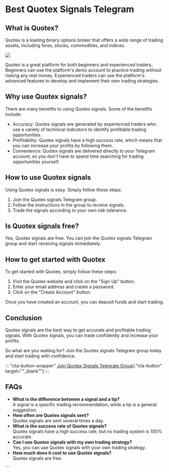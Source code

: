 # Best Quotex Signals Telegram

## What is Quotex?

Quotex is a leading binary options broker that offers a wide range of
trading assets, including forex, stocks, commodities, and indices.

[![](https://static.quotex.io/files/8_en/300_250.jpg)](https://traff.sbs/brokerqxsignupf)

Quotex is a great platform for both beginners and experienced traders.
Beginners can use the platform\'s demo account to practice trading
without risking any real money. Experienced traders can use the
platform\'s advanced features to develop and implement their own trading
strategies.

## Why use Quotex signals?

There are many benefits to using Quotex signals. Some of the benefits
include:

-   Accuracy: Quotex signals are generated by experienced traders who
    use a variety of technical indicators to identify profitable trading
    opportunities.
-   Profitability: Quotex signals have a high success rate, which means
    that you can increase your profits by following them.
-   Convenience: Quotex signals are delivered directly to your Telegram
    account, so you don\'t have to spend time searching for trading
    opportunities yourself.

## How to use Quotex signals

Using Quotex signals is easy. Simply follow these steps:

1.  Join the Quotex signals Telegram group.
2.  Follow the instructions in the group to receive signals.
3.  Trade the signals according to your own risk tolerance.

## Is Quotex signals free?

Yes, Quotex signals are free. You can join the Quotex signals Telegram
group and start receiving signals immediately.

## How to get started with Quotex

To get started with Quotex, simply follow these steps:

1.  Visit the Quotex website and click on the "Sign Up" button.
2.  Enter your email address and create a password.
3.  Click on the "Create Account" button.

Once you have created an account, you can deposit funds and start
trading.

## Conclusion

Quotex signals are the best way to get accurate and profitable trading
signals. With Quotex signals, you can trade confidently and increase
your profits.

So what are you waiting for? Join the Quotex signals Telegram group
today and start trading with confidence.

::: \"cta-button-wrapper\"
[Join Quotex Signals Telegram
Group](\%22https://traff.sbs/brokerqxsignup\%22){."cta-button"
target=""_blank""}
:::

## FAQs

-   **What is the difference between a signal and a tip?**\
    A signal is a specific trading recommendation, while a tip is a
    general suggestion.
-   **How often are Quotex signals sent?**\
    Quotex signals are sent several times a day.
-   **What is the success rate of Quotex signals?**\
    Quotex signals have a high success rate, but no trading system is
    100% accurate.
-   **Can I use Quotex signals with my own trading strategy?**\
    Yes, you can use Quotex signals with your own trading strategy.
-   **How much does it cost to use Quotex signals?**\
    Quotex signals are free.

\`\`\`


